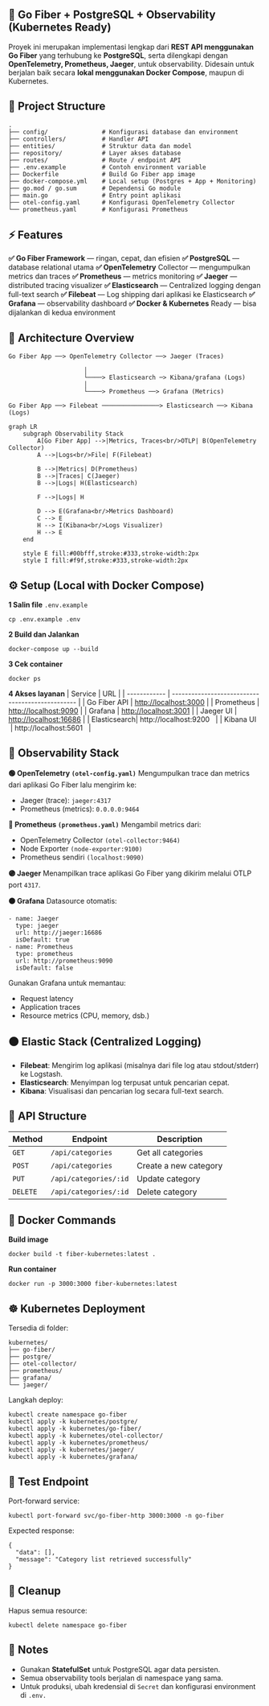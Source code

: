 ## 🚀 Go Fiber + PostgreSQL + Observability (Kubernetes Ready)

Proyek ini merupakan implementasi lengkap dari **REST API menggunakan Go Fiber**  yang terhubung ke **PostgreSQL**, serta dilengkapi dengan **OpenTelemetry, Prometheus, Jaeger**, untuk observability.
Didesain untuk berjalan baik secara **lokal menggunakan Docker Compose**, maupun di Kubernetes.

## 🧱 Project Structure 
````
.
├── config/               # Konfigurasi database dan environment
├── controllers/          # Handler API
├── entities/             # Struktur data dan model
├── repository/           # Layer akses database
├── routes/               # Route / endpoint API
├── .env.example          # Contoh environment variable
├── Dockerfile            # Build Go Fiber app image
├── docker-compose.yml    # Local setup (Postgres + App + Monitoring)
├── go.mod / go.sum       # Dependensi Go module
├── main.go               # Entry point aplikasi
├── otel-config.yaml      # Konfigurasi OpenTelemetry Collector
└── prometheus.yaml       # Konfigurasi Prometheus
````
## ⚡ Features
**✅ Go Fiber Framework** — ringan, cepat, dan efisien
**✅ PostgreSQL** — database relational utama
**✅ OpenTelemetry** Collector — mengumpulkan metrics dan traces
**✅ Prometheus** — metrics monitoring
**✅ Jaeger** — distributed tracing visualizer
**✅ Elasticsearch** — Centralized logging dengan full-text search
**✅ Filebeat** — Log shipping dari aplikasi ke Elasticsearch
**✅ Grafana** — observability dashboard
**✅ Docker & Kubernetes** Ready — bisa dijalankan di kedua environment

## 🧩 Architecture Overview
````
Go Fiber App ──> OpenTelemetry Collector ──> Jaeger (Traces)

                     │
                     └────> Elasticsearch ─> Kibana/grafana (Logs)
                     │
                     └────> Prometheus ──> Grafana (Metrics)

Go Fiber App ──> Filebeat ────────────────> Elasticsearch ──> Kibana (Logs)
````

```mermaid
graph LR
    subgraph Observability Stack
        A[Go Fiber App] -->|Metrics, Traces<br/>OTLP| B(OpenTelemetry Collector)
        A -->|Logs<br/>File| F(Filebeat)
        
        B -->|Metrics| D(Prometheus)
        B -->|Traces| C(Jaeger)
        B -->|Logs| H(Elasticsearch)
        
        F -->|Logs| H
        
        D --> E(Grafana<br/>Metrics Dashboard)
        C --> E
        H --> I(Kibana<br/>Logs Visualizer)
        H --> E
    end
    
    style E fill:#00bfff,stroke:#333,stroke-width:2px
    style I fill:#f9f,stroke:#333,stroke-width:2px
```


## ⚙️ Setup (Local with Docker Compose)
**1 Salin file** ````.env.example````
````
cp .env.example .env
````
**2 Build dan Jalankan** 
````
docker-compose up --build
````
**3 Cek container**
````
docker ps
````
**4 Akses layanan**
| Service      | URL                                              |
| ------------ | ------------------------------------------------ |
| Go Fiber API | [http://localhost:3000](http://localhost:3000)   |
| Prometheus   | [http://localhost:9090](http://localhost:9090)   |
| Grafana      | [http://localhost:3001](http://localhost:3001)   |
| Jaeger UI    | [http://localhost:16686](http://localhost:16686) |
| Elasticsearch| http://localhost:9200   |
| Kibana UI    | http://localhost:5601   |

## 🧩 Observability Stack
**🟢 OpenTelemetry ````(otel-config.yaml)````**
Mengumpulkan trace dan metrics dari aplikasi Go Fiber lalu mengirim ke:
* Jaeger (trace): ````jaeger:4317````
* Prometheus (metrics): ````0.0.0.0:9464````

**🔵 Prometheus ````(prometheus.yaml)````**
Mengambil metrics dari:

* OpenTelemetry Collector ````(otel-collector:9464)````
* Node Exporter ````(node-exporter:9100)````
* Prometheus sendiri ````(localhost:9090)````

**🟣 Jaeger**
Menampilkan trace aplikasi Go Fiber yang dikirim melalui OTLP port ````4317````.

**🟠 Grafana**
Datasource otomatis:
````
- name: Jaeger
  type: jaeger
  url: http://jaeger:16686
  isDefault: true
- name: Prometheus
  type: prometheus
  url: http://prometheus:9090
  isDefault: false
`````
Gunakan Grafana untuk memantau:

* Request latency
* Application traces 
* Resource metrics (CPU, memory, dsb.)

## 🟤 Elastic Stack (Centralized Logging)
* **Filebeat**: Mengirim log aplikasi (misalnya dari file log atau stdout/stderr) ke Logstash.
* **Elasticsearch**: Menyimpan log terpusat untuk pencarian cepat.
* **Kibana**: Visualisasi dan pencarian log secara full-text search.

## 🧱 API Structure

| Method   | Endpoint              | Description           |
| -------- | --------------------- | --------------------- |
| `GET`    | `/api/categories`     | Get all categories    |
| `POST`   | `/api/categories`     | Create a new category |
| `PUT`    | `/api/categories/:id` | Update category       |
| `DELETE` | `/api/categories/:id` | Delete category       |

## 🐳 Docker Commands

**Build image**

``` 
docker build -t fiber-kubernetes:latest . 
```

**Run container**
```
docker run -p 3000:3000 fiber-kubernetes:latest
````

## ☸️ Kubernetes Deployment
Tersedia di folder:
```
kubernetes/
├── go-fiber/
├── postgre/
├── otel-collector/
├── prometheus/
├── grafana/
└── jaeger/
```

Langkah deploy:
```
kubectl create namespace go-fiber
kubectl apply -k kubernetes/postgre/
kubectl apply -k kubernetes/go-fiber/
kubectl apply -k kubernetes/otel-collector/
kubectl apply -k kubernetes/prometheus/
kubectl apply -k kubernetes/jaeger/
kubectl apply -k kubernetes/grafana/
````

## 🧪 Test Endpoint 
Port-forward service:
````
kubectl port-forward svc/go-fiber-http 3000:3000 -n go-fiber
`````
Expected response:
````
{
  "data": [],
  "message": "Category list retrieved successfully"
}
``````

## 🧹 Cleanup
Hapus semua resource:
`````
kubectl delete namespace go-fiber
`````
## 🧾 Notes

* Gunakan **StatefulSet** untuk PostgreSQL agar data persisten.
* Semua observability tools berjalan di namespace yang sama. 
* Untuk produksi, ubah kredensial di ``Secret`` dan konfigurasi environment di ``.env.``


